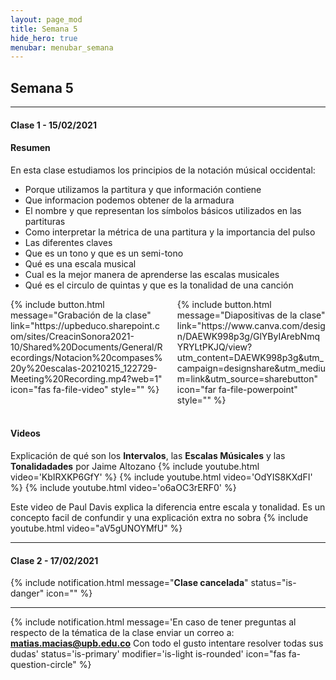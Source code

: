 ```yaml
---
layout: page_mod
title: Semana 5
hide_hero: true
menubar: menubar_semana
---
```


## Semana 5

---

#### Clase 1 - 15/02/2021

#### Resumen

En esta clase estudiamos los principios de la notación músical occidental:

- Porque utilizamos la partitura y que información contiene
- Que informacion podemos obtener de la armadura
- El nombre y que representan los símbolos básicos utilizados en las partituras
- Como interpretar la métrica de una partitura y la importancia del pulso
- Las diferentes claves
- Que es un tono y que es un semi-tono
- Qué es una escala musical
- Cual es la mejor manera de aprenderse las escalas musicales
- Qué es el circulo de quintas y que es la tonalidad de una canción

<div class='columns'>
    <div class='column'>
    {% include button.html
message="Grabación de la clase"
link="https://upbeduco.sharepoint.com/sites/CreacinSonora2021-10/Shared%20Documents/General/Recordings/Notacion%20compases%20y%20escalas-20210215_122729-Meeting%20Recording.mp4?web=1"
icon="fas fa-file-video"
style=""
%}
    </div>
    <div class='column'>
    {% include button.html
message="Diapositivas de la clase"
link="https://www.canva.com/design/DAEWK998p3g/GlYByIArebNmqYRYLtPKJQ/view?utm_content=DAEWK998p3g&utm_campaign=designshare&utm_medium=link&utm_source=sharebutton"
icon="far fa-file-powerpoint"
style=""
%}
    </div>
</div>

<br />

#### Videos

Explicación de qué son los **Intervalos**, las **Escalas Músicales** y las **Tonalidadades** por Jaime Altozano
{% include youtube.html video='KbIRXKP6GfY' %}
{% include youtube.html video='OdYIS8KXdFI' %}
{% include youtube.html video='o6aOC3rERF0' %}

Este video de Paul Davis explica la diferencia entre escala y tonalidad. Es un concepto facil de confundir y una explicación extra no sobra
{% include youtube.html video="aV5gUNOYMfU" %}

<!-- #### Bibliografia -->

---

#### Clase 2 - 17/02/2021

{% include notification.html
message="**Clase cancelada**"
status="is-danger"
icon=""
%}

---

{% include notification.html
message='En caso de tener preguntas al respecto de la tématica de la clase enviar un correo a: **matias.macias@upb.edu.co**
Con todo el gusto intentare resolver todas sus dudas'
status='is-primary'
modifier='is-light is-rounded'
icon="fas fa-question-circle"
%}
